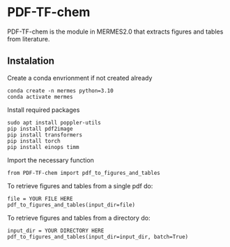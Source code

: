 # PDF-TF-chem

PDF-TF-chem is the module in MERMES2.0 that extracts figures and tables from literature.

## Instalation

Create a conda envrionment if not created already
```
conda create -n mermes python=3.10
conda activate mermes
```

Install required packages

```
sudo apt install poppler-utils
pip install pdf2image
pip install transformers
pip install torch
pip install einops timm
```

Import the necessary function
```
from PDF-TF-chem import pdf_to_figures_and_tables

```

To retrieve figures and tables from a single pdf do:
```
file = YOUR FILE HERE
pdf_to_figures_and_tables(input_dir=file)
```

To retrieve figures and tables from a directory do:
```
input_dir = YOUR DIRECTORY HERE
pdf_to_figures_and_tables(input_dir=input_dir, batch=True)
```